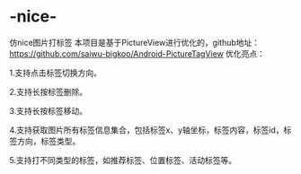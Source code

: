 # -nice-
仿nice图片打标签
本项目是基于PictureView进行优化的，github地址：https://github.com/saiwu-bigkoo/Android-PictureTagView 
优化亮点：

1.支持点击标签切换方向。

2.支持长按标签删除。

3.支持长按标签移动。

4.支持获取图片所有标签信息集合，包括标签x、y轴坐标，标签内容，标签id，标签方向，标签类型。

5.支持打不同类型的标签，如推荐标签、位置标签、活动标签等。
